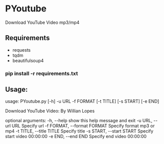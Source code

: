 # PYoutube
Download YouTube Video mp3/mp4
## Requirements
* requests
* tqdm
* beautifulsoup4
### pip install -r requirements.txt

## Usage:
usage: PYoutube.py [-h] -u URL -f FORMAT [-t TITLE] [-s START] [-e END]

Download YouTube Video: By Willian Lopes

optional arguments:
  -h, --help            show this help message and exit
  -u URL, --url URL     Specify url
  -f FORMAT, --format FORMAT
                        Specify format mp3 or mp4
  -t TITLE, --title TITLE
                        Specify title
  -s START, --start START
                        Specify start video 00:00:00
  -e END, --end END     Specify end video 00:00:00
